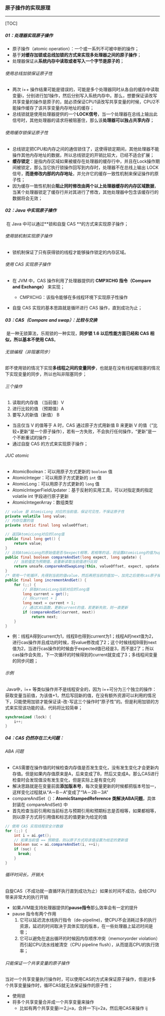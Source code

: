 ### 原子操作的实现原理

------

[TOC]

##### 01：处理器实现原子操作

- 原子操作（atomic operation）：一个或一系列不可被中断的操作；
- 基于**对缓存加锁或总线加锁的方式来实现多处理器之间的原子操作**；
- 处理器保证从**系统内存中读取或者写入一个字节是原子的**；

###### 使用总线加锁保证原子性

- 两次 i++ 操作结果可能是错误的，可能是多个处理器同时从各自的缓存中读取变量i，分别进行加1操作，然后分别写入系统内存中。那么，想要保证读改写共享变量的操作是原子的，就必须保证CPU1读改写共享变量的时候，CPU2不能操作缓存了该共享变量内存地址的缓存；
- 总线锁就是使用处理器提供的一个**LOCK信号**，当一个处理器在总线上输出此信号时，其他处理器的请求将被阻塞住，那么该**处理器可以独占共享内存**；

###### 使用缓存锁保证原子性

- 总线锁定把CPU和内存之间的通信锁住了，这使得锁定期间，其他处理器不能操作其他内存地址的数据，所以总线锁定的开销比较大，已经不适合扩展；
- **缓存锁定**：是指内存区域如果被缓存在处理器的缓存行中，并且在Lock操作期间被锁定，那么当它执行锁操作回写到内存时，处理器不在总线上输出 LOCK 信号，**而是修改内部的内存地址**，并允许它的缓存一致性机制来保证操作的原子性；
- 因为缓存一致性机制会**阻止同时修改由两个以上处理器缓存的内存区域数据**，当某个处理器锁定了缓存行并对其进行了修改，其他处理器中包含该缓存行的数据将会无效；

##### 02：Java 中实现原子操作

​	在 Java 中可以通过**锁和自旋 CAS **的方式来实现原子操作；

###### 使用锁机制实现原子操作

- 锁机制保证了只有获得锁的线程才能够操作锁定的内存区域。

###### 使用 CAS 实现原子操作

- 在 JVM 中，CAS 操作利用了处理器提供的 **CMPXCHG 指令（Compare and Exchange）** 来实现；
  - CMPXCHG：该指令能够在多线程环境下实现原子性操作

- 自旋 CAS 实现的基本思路就是循环进行 CAS 操作，直到成功为止；

##### 03：CAS（Compare and swap）：比较与交换

​	是一种无锁算法，乐观锁的一种实现，**同步锁 1.6 以后性能方面已经和 CAS 相似，所以基本不使用 CAS**。

###### 无锁编程（非阻塞同步）

​	即不使用锁的情况下实现**多线程之间的变量同步**，也就是在没有线程被阻塞的情况下实现变量的同步，所以也叫非阻塞同步；

###### 三个操作

1. 读取的内存值 （当前值）V
2. 进行比较的值 （预期值）A
3. 要写入的新值（新值）    B

- 当且仅当 V 的值等于 A 时，CAS 通过原子方式用新值 B 来更新 V 的值（“比较+更新”是一个原子操作），若有一方失败，不会执行任何操作，“更新”是一个不断重试的操作；
- 通过自旋  CAS 的方式来实现原子操作；

###### JUC atomic

- AtomicBoolean：可以用原子方式更新的 `boolean` 值
- AtomicInteger：可以用原子方式更新的 `int` 值
- AtomicLong：可以用原子方式更新的 `long` 值
- AtomicIntegerFieldUpdater<T>：基于反射的实用工具，可以对指定类的指定 volatile int 字段进行原子更新
- AtomicIntegerArray：数组类型

```java
// value 是 AtomicLong 对应的当前值，保证可见性，不保证原子性
private volatile long value;
// 内存位置的值
private static final long valueOffset;

// 返回AtomicLong对应的long值
public final long get() {
    return value;
}
// 比较AtomicLong的原始值是否与expect相等，若相等的话，则设置AtomicLong的值为update
public final boolean compareAndSet(long expect, long update) {
    // 当前值变为预期值，会重新读取当前值进行比较
    return unsafe.compareAndSwapLong(this, valueOffset, expect, update);
}
/* 使用一个死循环，先得到当前的值value，然后再把当前的值加一，加完之后使用cas原子操作让当前值加一处理正确。当然cas原子操作不一定是成功的，所以做了一个死循环，当cas操作成功的时候返回数据。这里由于使用了cas原子操作，所以不会出现多线程处理错误的问题*/
public final long incrementAndGet() {
    for (;;) {
        // 获取AtomicLong当前对应的long值
        long current = get();
        // 将current + 1
        long next = current + 1;
        // 通过CAS函数，更新current的值，若更新失败，则一直更新
        if (compareAndSet(current, next))
            return next;
    }
}
```

- 例：线程A得到current为1，线程B也得到current为1；线程A的next值为2，进行cas操作并且成功的时候，将value修改成了2；这个时候线程B得到next值为2，当进行cas操作的时候由于expected值已经是3，而不是2了；所以cas操作会失败，下一次循环的时候得到的current就变成了3；多线程间变量的同步问题；

###### 示例

​	Java中，i++ 等类似操作并不是线程安全的，因为  i++可分为三个独立的操作：获取变量当前值，为该值+1，然后写回新的值，在没有额外资源可以利用的情况下，只能使用加锁才能保证读-改-写这三个操作时“原子性”的。但是利用加锁的方式来实现该功能的话，代码将比较简单；

```java
synchronized (lock) {
 	i++;
}
```

##### 04：CAS 仍然存在三大问题：

###### ABA 问题

- CAS需要在操作值的时候检查内存值是否发生变化，没有发生变化才会更新内存值。但是如果内存值原来是A，后来变成了B，然后又变成A，那么CAS进行检查时会发现值没有发生变化，但是实际上是有变化的
- 解决思路就是在变量前面**添加版本号**，每次变量更新的时候都把版本号加一，这样变化过程就从“A－B－A”变成了“1A－2B－3A”
- compareAndSet（）：**AtomicStampedReference 类解决ABA问题**，具体封装在 compareAndSet() 中
- 首先检查当前引用和当前标志与预期引用和预期标志是否相等，如果都相等，则以原子方式将引用值和标志的值更新为给定的值

```java
// 使用 CAS 实现线程安全计数器  
for (;;) {
    int i = ai.get();  
    // 如果当前值 == 预期值，则以原子方式将该值设置为给定的更新值  
    boolean suc = ai.compareAndSet(i, ++i);  
    if (suc) {  
      break;
    }
}
```

###### 循环时间长，开销大

​	自旋CAS（不成功就一直循环执行直到成功为止）如果长时间不成功，会给CPU带来非常大的执行开销

- 如果JVM能支持处理器提供的**pause指令**那么效率会有一定的提升
- pause 指令有两个作用
  1. 它可以延迟流水线执行指令（de-pipeline)，使CPU不会消耗过多的执行资源，延迟的时间取决于具体实现的版本，在一些处理器上延迟时间是零；
  2. 它可以避免在退出循环的时候因内存顺序冲突（memoryorder violation）而引起CPU流水线被清空（CPU pipeline flush），从而提高CPU的执行效率；

###### 只能保证一个共享变量的原子操作

​	当对一个共享变量执行操作时，可以使用CAS的方式来保证原子操作，但是对多个共享变量操作时，循环CAS就无法保证操作的原子性；

- 使用锁
- 将多个共享变量合并成一个共享变量来操作
  - 比如有两个共享变量i＝2,j=a，合并一下ij=2a，然后用CAS来操作 ij

